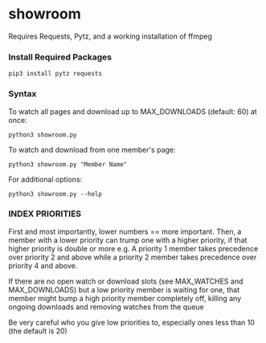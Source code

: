 # showroom
Requires Requests, Pytz, and a working installation of ffmpeg


### Install Required Packages

    pip3 install pytz requests
    
    
### Syntax


To watch all pages and download up to MAX_DOWNLOADS (default: 60) at once:

    python3 showroom.py


To watch and download from one member's page:

    python3 showroom.py "Member Name"


For additional options:

    python3 showroom.py --help 


### INDEX PRIORITIES

First and most importantly, lower numbers == more important.
Then, a member with a lower priority can trump one with a higher priority, if that higher priority is double or more
e.g. A priority 1 member takes precedence over priority 2 and above
while a priority 2 member takes precedence over priority 4 and above.

If there are no open watch or download slots (see MAX_WATCHES and MAX_DOWNLOADS)
but a low priority member is waiting for one, that member might bump a high priority member 
completely off, killing any ongoing downloads and removing watches from the queue

Be very careful who you give low priorities to, especially ones less than 10 (the default is 20)
